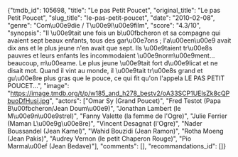 {"tmdb_id": 105698, "title": "Le pas Petit Poucet", "original_title": "Le pas Petit Poucet", "slug_title": "le-pas-petit-poucet", "date": "2010-02-08", "genre": "Com\u00e9die / T\u00e9l\u00e9film", "score": "4.3/10", "synopsis": "Il \u00e9tait une fois un b\u00fbcheron et sa compagne qui avaient sept beaux enfants, tous des gar\u00e7ons ; l'a\u00een\u00e9 avait dix ans et le plus jeune n'en avait que sept. Ils \u00e9taient tr\u00e8s pauvres et leurs enfants les incommodaient \u00e9norm\u00e9ment... beaucoup, m\u00eame.  Le plus jeune \u00e9tait fort d\u00e9licat et ne disait mot. Quand il vint au monde, il \u00e9tait tr\u00e8s grand et gu\u00e8re plus gras que le pouce, ce qui fit qu'on l'appela LE PAS PETIT POUCET...", "image": "https://image.tmdb.org/t/p/w185_and_h278_bestv2/oA33SCP1UElsZk8cQPbuoDfHusi.jpg", "actors": ["Omar Sy (Grand Poucet)", "Fred Testot (Papa B\u00fbcheron/Jean Doum\u00e9)", "Jonathan Lambert (le M\u00e9n\u00e9strel)", "Fanny Valette (la femme de l'Ogre)", "Julie Ferrier (Maman L\u00e9g\u00e8re)", "Vincent Desagnat (l'Ogre)", "Nader Boussandel (Jean Kamel)", "Wahid Bouzidi (Jean Ramon)", "Rotha Moeng (Jean Pakis)", "Audrey Vernon (le petit Chaperon Rouge)", "Pio Marma\u00ef (Jean Bedave)"], "comments": [], "recommandations_id": []}